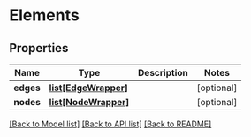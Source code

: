 # Elements

## Properties
Name | Type | Description | Notes
------------ | ------------- | ------------- | -------------
**edges** | [**list[EdgeWrapper]**](EdgeWrapper.md) |  | [optional] 
**nodes** | [**list[NodeWrapper]**](NodeWrapper.md) |  | [optional] 

[[Back to Model list]](../README.md#documentation-for-models) [[Back to API list]](../README.md#documentation-for-api-endpoints) [[Back to README]](../README.md)

